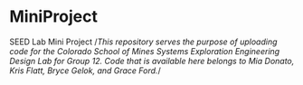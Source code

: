 # MiniProject
SEED Lab Mini Project 
/*This repository serves the purpose of uploading code for the Colorado School of Mines Systems Exploration Engineering Design Lab for Group 12. Code that is available here belongs to Mia Donato, Kris Flatt, Bryce Gelok, and Grace Ford.*/ 
